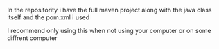 In the repositority i have the full maven project along with the java class itself and the pom.xml i used

I recommend only using this when not using your computer or on some diffrent computer
